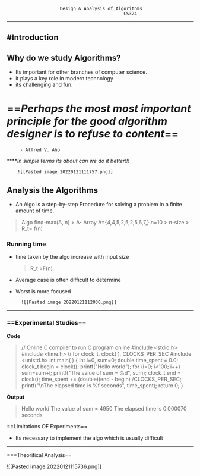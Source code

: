 						Design & Analysis of Algorithms
												CS324


----------------------------------------------------


 ## #Introduction 

 ## Why do we study Algorithms?

 - Its important for other branches of computer science.
 - it plays a key role in modern technology
 - its challenging and fun.

 # ==***Perhaps the most most important principle for the good algorithm designer is to refuse to content***==
		 - Alfred V. Aho
	 
*****In simple terms its about can we do it better!!!*

		![[Pasted image 20220121111757.png]]
 
 ## Analysis the Algorithms
  - An Algo is a step-by-step Procedure for solving a problem in a finite amount of time.

   > Algo find-max(A, n)
					   >  A- Array  A={4,4,5,2,5,2,5,6,7,} n=10
 					   >  n-size
					   >  R_t= f(n)
					
### Running time
 -  time taken by the algo increase with input size
	 >R_t =F(n)
- Average case is often difficult to determine
- Worst is more focused
	  
		![[Pasted image 20220121112030.png]]

---
### ==Experimental Studies==
 
**Code**
 > // Online C compiler to run C program online
#include <stdio.h>
#include <time.h>
// for clock_t, clock( ), CLOCKS_PER_SEC
#include <unistd.h>
int main( ) {
int i=0, sum=0;
double time_spent = 0.0;
clock_t begin = clock();
printf("Hello world");
for (i=0; i<100; i++)
sum=sum+i;
printf("The value of sum = %d", sum);
clock_t end = clock();
time_spent += (double)(end - begin) /CLOCKS_PER_SEC;
    printf("\nThe elapsed time is %f seconds",  time_spent);
    return 0;
}

**Output**
> Hello world The value of sum = 4950
The elapsed time is 0.000070 seconds

==Limitations OF Experiments==
 - Its necessary to implement the algo which is usually difficult

---
===Theoritical Analysis==

![[Pasted image 20220121115736.png]]
